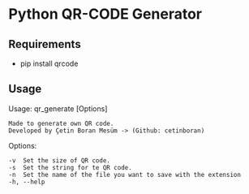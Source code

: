 # Python QR-CODE Generator

## Requirements

* pip install qrcode

## Usage


Usage: qr_generate [Options]

    Made to generate own QR code.
    Developed by Çetin Boran Mesüm -> (Github: cetinboran)

Options:

    -v  Set the size of QR code.
    -s  Set the string for te QR code.
    -n  Set the name of the file you want to save with the extension
    -h, --help
